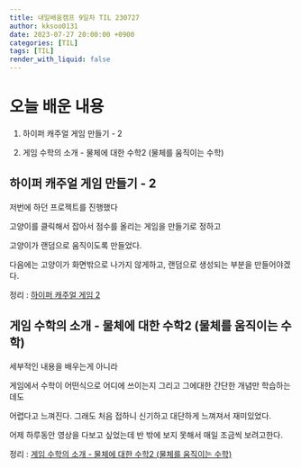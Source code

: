 ```yaml
---
title: 내일배움캠프 9일차 TIL 230727
author: kksoo0131
date: 2023-07-27 20:00:00 +0900
categories: [TIL]
tags: [TIL]
render_with_liquid: false
---
```

# 오늘 배운 내용

1. 하이퍼 캐주얼 게임 만들기 - 2

2. 게임 수학의 소개 - 물체에 대한 수학2 (물체를 움직이는 수학)

## 하이퍼 캐주얼 게임 만들기 - 2

저번에 하던 프로젝트를 진행했다

고양이를 클릭해서 잡아서 점수를 올리는 게임을 만들기로 정하고

고양이가 랜덤으로 움직이도록 만들었다.

다음에는 고양이가 화면밖으로 나가지 않게하고, 랜덤으로 생성되는 부분을 만들어야겠다.

정리 : 
[하이퍼 캐주얼 게임 2](https://kksoo0131.github.io/posts/toyProject-hyperCasualGame-2/)

## 게임 수학의 소개 - 물체에 대한 수학2 (물체를 움직이는 수학)

세부적인 내용을 배우는게 아니라 

게임에서 수학이 어떤식으로 어디에 쓰이는지 그리고 그에대한 간단한 개념만 학습하는데도

어렵다고 느껴진다. 그래도 처음 접하니 신기하고 대단하게 느껴져서 재미있었다.

어제 하루동안 영상을 다보고 싶었는데 반 밖에 보지 못해서 매일 조금씩 보려고한다.

정리 : 
[게임 수학의 소개 - 물체에 대한 수학2 (물체를 움직이는 수학)](https://kksoo0131.github.io/posts/gameMathmatics-3/)